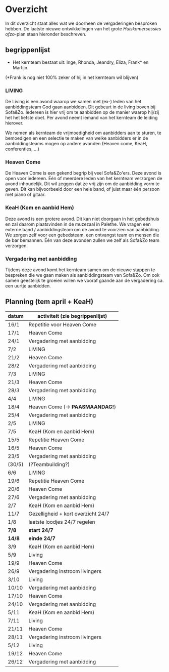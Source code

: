 # Overzicht

In dit overzicht staat alles wat we doorheen de vergaderingen besproken hebben. De laatste nieuwe ontwikkelingen van het grote *Huiskamersessies ofzo*-plan staan hieronder beschreven.

## begrippenlijst

* Het kernteam bestaat uit: Inge, Rhonda, Jeandry, Eliza, Frank* en Martijn.

(*Frank is nog niet 100% zeker of hij  in het kernteam wil blijven)

### LIVING

De Living is een avond waarop we samen met (ex-) leden van het aanbiddingsteam God gaan aanbidden. Dit gebeurt in de living boven bij Sofa&Zo. Iedereen is hier vrij om te aanbidden op de manier waarop hij/zij het het liefste doet. Per avond neemt iemand van het kernteam de leiding hierover.

We nemen als kernteam de vrijmoedigheid om aanbidders aan te sturen, te bemoedigen en een selectie te maken van welke aanbidders er in de aanbiddingsteams mogen op andere avonden (Heaven come, KeaH, conferenties, ...)

### Heaven Come

De Heaven Come is een gekend begrip bij veel Sofa&Zo'ers. Deze avond is open voor iedereen. Één of meerdere leden van het kernteam verzorgen de avond inhoudelijk. Dit wil zeggen dat ze vrij zijn om de aanbidding vorm te geven. Dit kan bijvoorbeeld door een hele band, of juist maar één persoon met piano of gitaar.

### KeaH (Kom en aanbid Hem)

Deze avond is een grotere avond. Dit kan niet doorgaan in het gebedshuis en zal daarom plaatsvinden in de muzezaal in Palethe. We vragen een externe band / aanbiddingsteam om de avond te voorzien van aanbidding. We zorgen zelf voor een gebedsteam, een ontvangst team en mensen die de bar bemannen. Één van deze avonden zullen we zelf als Sofa&Zo team verzorgen.

### Vergadering met aanbidding

Tijdens deze avond komt het kernteam samen om de nieuwe stappen te bespreken die we gaan maken als aanbiddingsteam van Sofa&Zo. Om ook samen geestelijk te groeien willen we vooraf gaande aan de vergadering ca. een uurtje aanbidden.

## Planning (tem april + KeaH)

| datum    | activiteit (zie begrippenlijst)    |
|----------|------------------------------------|
| 16/1     | Repetitie voor Heaven Come         |
| 17/1     | Heaven Come                        |
| 24/1     | Vergadering met aanbidding         |
| 7/2      | LIVING                             |
| 21/2     | Heaven Come                        |
| 28/2     | Vergadering met aanbidding         |
| 7/3      | LIVING                             |
| 21/3     | Heaven Come                        |
| 28/3     | Vergadering met aanbidding         |
| 4/4      | LIVING                             |
| 18/4     | Heaven Come (-> **PAASMAANDAG!**)  |
| 25/4     | Vergadering met aanbidding         |
| 2/5      | LIVING                             |
| 7/5      | KeaH (Kom en aanbid Hem)           |
| 15/5     | Repetitie Heaven Come              |
| 16/5     | Heaven Come                        |
| 23/5     | Vergadering met aanbidding         |
| (30/5)   | (?Teambuilding?)                   |
| 6/6      | LIVING                             |
| 19/6     | Repetitie Heaven Come              |
| 20/6     | Heaven Come                        |
| 27/6     | Vergadering met aanbidding         |
| 2/7      | KeaH (Kom en aanbid Hem)           |
| 11/7     | Gezelligheid + kort overzicht 24/7 |
| 1/8      | laatste loodjes 24/7 regelen       |
| **7/8**  | **start 24/7**                     |
| **14/8** | **einde 24/7**                     |
| 3/9      | KeaH (Kom en aanbid Hem)           |
| 5/9      | Living                             |
| 19/9     | Heaven Come                        |
| 26/9     | Vergadering instroom livingers     |
| 3/10     | Living                             |
| 10/10    | Vergadering met aanbidding         |
| 17/10    | Heaven Come                        |
| 24/10    | Vergadering met aanbidding         |
| 5/11     | KeaH (Kom en aanbid Hem)           |
| 7/11     | Living                             |
| 21/11    | Heaven Come                        |
| 28/11    | Vergadering instroom livingers     |
| 5/12     | Living                             |
| 19/12    | Heaven Come                        |
| 26/12    | Vergadering met aanbidding         |
